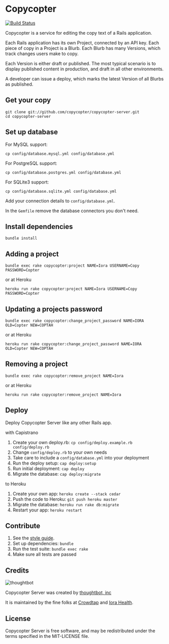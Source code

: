Copycopter
==========

[![Build Status](https://secure.travis-ci.org/copycopter/copycopter-server.png)](http://travis-ci.org/copycopter/copycopter-server)

Copycopter is a service for editing the copy text of a Rails application.

Each Rails application has its own Project, connected by an API key.
Each piece of copy in a Project is a Blurb. Each Blurb has many Versions, which
track changes users make to copy.

Each Version is either draft or published. The most typical scenario is to
display published content in production, and draft in all other environments.

A developer can issue a deploy, which marks the latest Version of all Blurbs as
published.

Get your copy
-------------

    git clone git://github.com/copycopter/copycopter-server.git
    cd copycopter-server

Set up database
---------------

For MySQL support:

    cp config/database.mysql.yml config/database.yml

For PostgreSQL support:

    cp config/database.postgres.yml config/database.yml

For SQLite3 support:

    cp config/database.sqlite.yml config/database.yml

Add your connection details to ```config/database.yml```.

In the ```Gemfile``` remove the database connectors you don't need.

Install dependencies
--------------------

    bundle install

Adding a project
----------------

    bundle exec rake copycopter:project NAME=Iora USERNAME=Copy PASSWORD=Copter

or at Heroku
    
    heroku run rake copycopter:project NAME=Iora USERNAME=Copy PASSWORD=Copter


Updating a projects password
----------------------------
    
    bundle exec rake copycopter:change_project_password NAME=IORA OLD=Copter NEW=COPTAH

or at Heroku

    heroku run rake copycopter:change_project_password NAME=IORA OLD=Copter NEW=COPTAH

Removing a project
------------------

    bundle exec rake copycopter:remove_project NAME=Iora

or at Heroku

    heroku run rake copycopter:remove_project NAME=Iora

Deploy
------

Deploy Copycopter Server like any other Rails app.

with Capistrano

1. Create your own deploy.rb: ````cp config/deploy.example.rb config/deploy.rb````
2. Change ````config/deploy.rb```` to your own needs
3. Take care to include a ````config/database.yml```` into your deployment
4. Run the deploy setup: ````cap deploy:setup````
5. Run initial deployment: ````cap deploy````
6. Migrate the database: ````cap deploy:migrate````

to Heroku

1. Create your own app: ````heroku create --stack cedar````
2. Push the code to Heroku: ````git push heroku master````
3. Migrate the database: ````heroku run rake db:migrate````
4. Restart your app: ````heroku restart````

Contribute
----------

1. See the [style guide](https://github.com/copycopter/style-guide).
2. Set up dependencies: ````bundle````
3. Run the test suite: ````bundle exec rake````
4. Make sure all tests are passed

Credits
-------

![thoughtbot](http://thoughtbot.com/images/tm/logo.png)

Copycopter Server was created by [thoughtbot, inc](http://thoughtbot.com)

It is maintained by the fine folks at [Crowdtap](http://crowdtap.com) and
[Iora Health](http://iorahealth.com).

License
-------

Copycopter Server is free software, and may be redistributed under the terms
specified in the MIT-LICENSE file.

